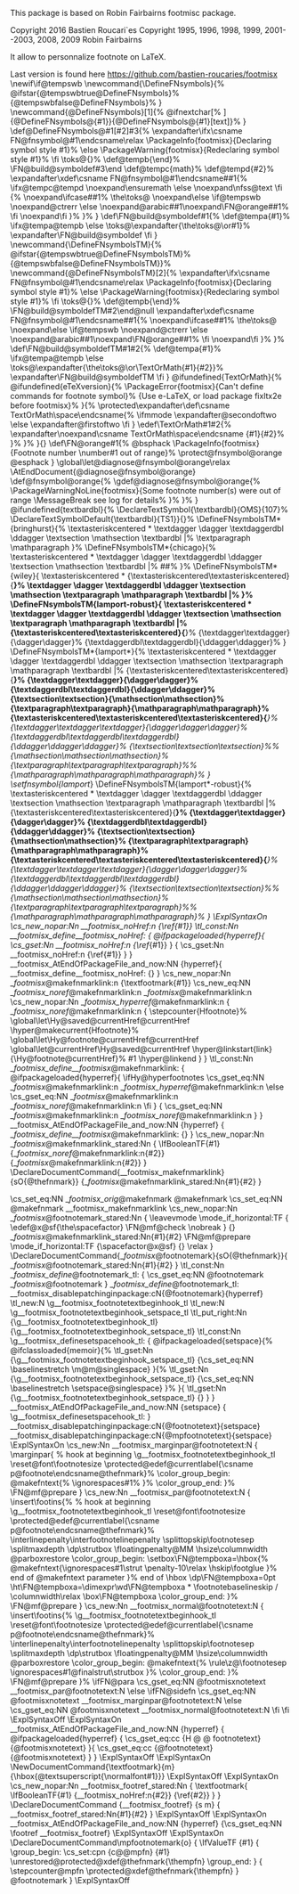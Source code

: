 This package is based on Robin Fairbairns footmisc package.

Copyright 2016 Bastien Roucari\`es
Copyright 1995, 1996, 1998, 1999, 2001--2003, 2008, 2009 Robin Fairbairns

It allow to personnalize footnote on LaTeX.

Last version is found here https://github.com/bastien-roucaries/footmisx
\newif\if@tempswb
\newcommand{\DefineFNsymbols}{%
        \@ifstar{\@tempswbtrue\@DefineFNsymbols}%
                {\@tempswbfalse\@DefineFNsymbols}%
}
\newcommand{\@DefineFNsymbols}[1]{%
  \@ifnextchar[% ]
    {\@DefineFNsymbols@{#1}}{\@DefineFNsymbols@{#1}[text]}%
}
\def\@DefineFNsymbols@#1[#2]#3{%
  \expandafter\ifx\csname FN@fnsymbol@#1\endcsname\relax
    \PackageInfo{footmisx}{Declaring symbol style #1}%
  \else
    \PackageWarning{footmisx}{Redeclaring symbol style #1}%
  \fi
  \toks@{}%
  \def\@tempb{\end}%
  \FN@build@symboldef#3\end
  \def\@tempc{math}%
  \def\@tempd{#2}%
  \expandafter\xdef\csname FN@fnsymbol@#1\endcsname##1{%
    \ifx\@tempc\@tempd
      \noexpand\ensuremath
    \else
      \noexpand\nfss@text
    \fi
    {%
      \noexpand\ifcase##1%
      \the\toks@
      \noexpand\else
      \if@tempswb
        \noexpand\@ctrerr
      \else
        \noexpand\@arabic##1\noexpand\FN@orange##1%
      \fi
      \noexpand\fi
    }%
  }%
}
\def\FN@build@symboldef#1{%
  \def\@tempa{#1}%
  \ifx\@tempa\@tempb
  \else
    \toks@\expandafter{\the\toks@\or#1}%
    \expandafter\FN@build@symboldef
  \fi
}
\newcommand{\DefineFNsymbolsTM}{%
        \@ifstar{\@tempswbtrue\@DefineFNsymbolsTM}%
                {\@tempswbfalse\@DefineFNsymbolsTM}}%
\newcommand{\@DefineFNsymbolsTM}[2]{%
  \expandafter\ifx\csname FN@fnsymbol@#1\endcsname\relax
    \PackageInfo{footmisx}{Declaring symbol style #1}%
  \else
    \PackageWarning{footmisx}{Redeclaring symbol style #1}%
  \fi
  \toks@{}%
  \def\@tempb{\end}%
  \FN@build@symboldefTM#2\end\@null
  \expandafter\xdef\csname FN@fnsymbol@#1\endcsname##1{%
    \noexpand\ifcase##1%
      \the\toks@
    \noexpand\else
      \if@tempswb
        \noexpand\@ctrerr
      \else
        \noexpand\@arabic##1\noexpand\FN@orange##1%
      \fi
    \noexpand\fi
  }%
}%
\def\FN@build@symboldefTM#1#2{%
  \def\@tempa{#1}%
  \ifx\@tempa\@tempb
  \else
    \toks@\expandafter{\the\toks@\or\TextOrMath{#1}{#2}}%
    \expandafter\FN@build@symboldefTM
  \fi
}
\@ifundefined{TextOrMath}{%
  \@ifundefined{eTeXversion}{%
    \PackageError{footmisx}{Can't define commands for footnote symbol}%
                           {Use e-LaTeX, or load package fixltx2e before
                             footmisx}%
  }{%
    \protected\expandafter\def\csname TextOrMath\space\endcsname{%
      \ifmmode \expandafter\@secondoftwo
      \else    \expandafter\@firstoftwo   \fi
    }
    \edef\TextOrMath#1#2{%
      \expandafter\noexpand\csname TextOrMath\space\endcsname
        {#1}{#2}%
    }%
  }%
}{}
\def\FN@orange#1{%
  \@bsphack
  \PackageInfo{footmisx}{Footnote number \number#1 out of range}%
  \protect\@fnsymbol@orange
  \@esphack
}
\global\let\@diagnose@fnsymbol@orange\relax
\AtEndDocument{\@diagnose@fnsymbol@orange}
\def\@fnsymbol@orange{%
  \gdef\@diagnose@fnsymbol@orange{%
    \PackageWarningNoLine{footmisx}{Some footnote number(s)
      were out of range
      \MessageBreak
      see log for details%
    }%
  }%
}
\@ifundefined{textbardbl}{%
  \DeclareTextSymbol{\textbardbl}{OMS}{107}%
  \DeclareTextSymbolDefault{\textbardbl}{TS1}}{}%
\DefineFNsymbolsTM*{bringhurst}{%
  \textasteriskcentered *
  \textdagger    \dagger
  \textdaggerdbl \ddagger
  \textsection   \mathsection
  \textbardbl    \|%
  \textparagraph \mathparagraph
}%
\DefineFNsymbolsTM*{chicago}{%
  \textasteriskcentered *
  \textdagger    \dagger
  \textdaggerdbl \ddagger
  \textsection   \mathsection
  \textbardbl    \|%
  \#\#%
}%
\DefineFNsymbolsTM*{wiley}{
  \textasteriskcentered *
  {\textasteriskcentered\textasteriskcentered}{**}%
  \textdagger    \dagger
  \textdaggerdbl \ddagger
  \textsection   \mathsection
  \textparagraph \mathparagraph
  \textbardbl    \|%
}%
\DefineFNsymbolsTM{lamport-robust}{
  \textasteriskcentered *
  \textdagger    \dagger
  \textdaggerdbl \ddagger
  \textsection   \mathsection
  \textparagraph \mathparagraph
  \textbardbl    \|%
  {\textasteriskcentered\textasteriskcentered}{**}%
  {\textdagger\textdagger}{\dagger\dagger}%
  {\textdaggerdbl\textdaggerdbl}{\ddagger\ddagger}%
}
\DefineFNsymbolsTM*{lamport*}{%
  \textasteriskcentered *
  \textdagger    \dagger
  \textdaggerdbl \ddagger
  \textsection   \mathsection
  \textparagraph \mathparagraph
  \textbardbl    \|%
  {\textasteriskcentered\textasteriskcentered}{**}%
  {\textdagger\textdagger}{\dagger\dagger}%
  {\textdaggerdbl\textdaggerdbl}{\ddagger\ddagger}%
  {\textsection\textsection}{\mathsection\mathsection}%
  {\textparagraph\textparagraph}{\mathparagraph\mathparagraph}%
  {\textasteriskcentered\textasteriskcentered\textasteriskcentered}{***}%
  {\textdagger\textdagger\textdagger}{\dagger\dagger\dagger}%
  {\textdaggerdbl\textdaggerdbl\textdaggerdbl}{\ddagger\ddagger\ddagger}%
  {\textsection\textsection\textsection}%%
    {\mathsection\mathsection\mathsection}%
  {\textparagraph\textparagraph\textparagraph}%%
    {\mathparagraph\mathparagraph\mathparagraph}%
}
\setfnsymbol{lamport*}
\DefineFNsymbolsTM{lamport*-robust}{%
  \textasteriskcentered *
  \textdagger    \dagger
  \textdaggerdbl \ddagger
  \textsection   \mathsection
  \textparagraph \mathparagraph
  \textbardbl    \|%
  {\textasteriskcentered\textasteriskcentered}{**}%
  {\textdagger\textdagger}{\dagger\dagger}%
  {\textdaggerdbl\textdaggerdbl}{\ddagger\ddagger}%
  {\textsection\textsection}{\mathsection\mathsection}%
  {\textparagraph\textparagraph}{\mathparagraph\mathparagraph}%
  {\textasteriskcentered\textasteriskcentered\textasteriskcentered}{***}%
  {\textdagger\textdagger\textdagger}{\dagger\dagger\dagger}%
  {\textdaggerdbl\textdaggerdbl\textdaggerdbl}{\ddagger\ddagger\ddagger}%
  {\textsection\textsection\textsection}%%
    {\mathsection\mathsection\mathsection}%
  {\textparagraph\textparagraph\textparagraph}%%
    {\mathparagraph\mathparagraph\mathparagraph}%
}
\ExplSyntaxOn
\cs_new_nopar:Nn \__footmisx_noHref:n {\ref{#1}}
\tl_const:Nn \__footmisx_define__footmisx_noHref: {
  \@ifpackageloaded{hyperref}{
    \cs_gset:Nn \__footmisx_noHref:n {\ref*{#1}}
  }
  {
    \cs_gset:Nn \__footmisx_noHref:n {\ref{#1}}
  }
}
\__footmisx_AtEndOfPackageFile_and_now:NN {hyperref}{
  \__footmisx_define__footmisx_noHref: {}
}
\cs_new_nopar:Nn \__footmisx_@makefnmarklink:n {\textfootmark{#1}}
\cs_new_eq:NN \__footmisx_noref_@makefnmarklink:n \__footmisx_@makefnmarklink:n
\cs_new_nopar:Nn \__footmisx_hyperref_@makefnmarklink:n {
    \__footmisx_noref_@makefnmarklink:n {
    \stepcounter{Hfootnote}%
    \global\let\Hy@saved@currentHref\@currentHref
    \hyper@makecurrent{Hfootnote}%
    \global\let\Hy@footnote@currentHref\@currentHref
    \global\let\@currentHref\Hy@saved@currentHref
    \hyper@linkstart{link}{\Hy@footnote@currentHref}%
    #1
    \hyper@linkend
    }
}
\tl_const:Nn \__footmisx_define__footmisx_@makefnmarklink: {
  \@ifpackageloaded{hyperref}{
    \ifHy@hyperfootnotes
       \cs_gset_eq:NN \__footmisx_@makefnmarklink:n \__footmisx_hyperref_@makefnmarklink:n
    \else
       \cs_gset_eq:NN \__footmisx_@makefnmarklink:n \__footmisx_noref_@makefnmarklink:n
    \fi
  }
  {
    \cs_gset_eq:NN \__footmisx_@makefnmarklink:n \__footmisx_noref_@makefnmarklink:n
  }
}
\__footmisx_AtEndOfPackageFile_and_now:NN {hyperref} {
  \__footmisx_define__footmisx_@makefnmarklink: {}
}
\cs_new_nopar:Nn \__footmisx_@makefnmarklink_stared:Nn {
  \IfBooleanTF{#1}
    {\__footmisx_noref_@makefnmarklink:n{#2}}
    {\__footmisx_@makefnmarklink:n{#2}}
}
\DeclareDocumentCommand{\__footmisx_makefnmarklink}
  {sO{\@thefnmark}}
  {\__footmisx_@makefnmarklink_stared:Nn{#1}{#2}
}

\cs_set_eq:NN \__footmisx_orig_@makefnmark \@makefnmark
\cs_set_eq:NN \@makefnmark \__footmisx_makefnmarklink
\cs_new_nopar:Nn \__footmisx_@footnotemark_stared:Nn {
  \leavevmode
  \mode_if_horizontal:TF
  {
    \edef\@x@sf{\the\spacefactor}
    \FN@mf@check
    \nobreak
  }
  {}
  \__footmisx_@makefnmarklink_stared:Nn{#1}{#2}
  \FN@mf@prepare
  \mode_if_horizontal:TF
  {\spacefactor\@x@sf}
  {}
  \relax
}
\DeclareDocumentCommand{\__footmisx_@footnotemark}{sO{\@thefnmark}}{
   \__footmisx_@footnotemark_stared:Nn{#1}{#2}
}
\tl_const:Nn \__footmisx_define_@footnotemark_tl: {
   \cs_gset_eq:NN \@footnotemark \__footmisx_@footnotemark
}
\__footmisx_define_@footnotemark_tl:
\__footmisx_disablepatchinginpackage:cN{@footnotemark}{hyperref}
\tl_new:N \g__footmisx_footnotetextbeginhook_tl
\tl_new:N \g__footmisx_footnotetextbeginhook_setspace_tl
\tl_put_right:Nn {\g__footmisx_footnotetextbeginhook_tl}
   {\g__footmisx_footnotetextbeginhook_setspace_tl}
\tl_const:Nn \g__footmisx_definesetspacehook_tl: {
  \@ifpackageloaded{setspace}{%
    \@ifclassloaded{memoir}{%
      \tl_gset:Nn {\g__footmisx_footnotetextbeginhook_setspace_tl}
      {\cs_set_eq:NN \baselinestretch \m@m@singlespace}
    }{%
      \tl_gset:Nn {\g__footmisx_footnotetextbeginhook_setspace_tl}
      {\cs_set_eq:NN \baselinestretch \setspace@singlespace}
    }%
  }{
    \tl_gset:Nn {\g__footmisx_footnotetextbeginhook_setspace_tl} {}
  }
}
\__footmisx_AtEndOfPackageFile_and_now:NN {setspace} {
  \g__footmisx_definesetspacehook_tl:
}
\__footmisx_disablepatchinginpackage:cN{@footnotetext}{setspace}
\__footmisx_disablepatchinginpackage:cN{@mpfootnotetext}{setspace}
\ExplSyntaxOn
\cs_new:Nn \__footmisx_marginpar@footnotetext:N {
  \marginpar{
    % hook at beginning
    \g__footmisx_footnotetextbeginhook_tl
    \reset@font\footnotesize
    \protected@edef\@currentlabel{\csname p@footnote\endcsname\@thefnmark}%
    \color_group_begin:
     \@makefntext{%
       \ignorespaces#1%
     }%
     \color_group_end:
   }%
   \FN@mf@prepare
}
\cs_new:Nn \__footmisx_par@footnotetext:N {
  \insert\footins{%
    % hook at beginning
    \g__footmisx_footnotetextbeginhook_tl
    \reset@font\footnotesize
    \protected@edef\@currentlabel{\csname p@footnote\endcsname\@thefnmark}%
    \interlinepenalty\interfootnotelinepenalty
    \splittopskip\footnotesep
    \splitmaxdepth \dp\strutbox
    \floatingpenalty\@MM
    \hsize\columnwidth
    \@parboxrestore
    \color_group_begin:
        \setbox\FN@tempboxa=\hbox{%
          \@makefntext{\ignorespaces#1\strut
            \penalty-10\relax
            \hskip\footglue
          }% end of \@makefntext parameter
        }% end of \hbox
        \dp\FN@tempboxa=0pt
        \ht\FN@tempboxa=\dimexpr\wd\FN@tempboxa *
                          \footnotebaselineskip / \columnwidth\relax
        \box\FN@tempboxa
      \color_group_end:
    }%
    \FN@mf@prepare
}
\cs_new:Nn \__footmisx_normal@footnotetext:N {
  \insert\footins{%
    \g__footmisx_footnotetextbeginhook_tl
    \reset@font\footnotesize
    \protected@edef\@currentlabel{\csname p@footnote\endcsname\@thefnmark}%
    \interlinepenalty\interfootnotelinepenalty
    \splittopskip\footnotesep
    \splitmaxdepth \dp\strutbox
    \floatingpenalty\@MM
    \hsize\columnwidth
    \@parboxrestore
    \color_group_begin:
    \@makefntext{%
      \rule\z@\footnotesep
      \ignorespaces#1\@finalstrut\strutbox
    }%
    \color_group_end:
  }%
  \FN@mf@prepare
}%
\ifFN@para
\cs_gset_eq:NN \@footmisxnotetext \__footmisx_par@footnotetext:N
\else
\ifFN@sidefn
\cs_gset_eq:NN \@footmisxnotetext \__footmisx_marginpar@footnotetext:N
\else
\cs_gset_eq:NN \@footmisxnotetext \__footmisx_normal@footnotetext:N
\fi
\fi
\ExplSyntaxOff
\ExplSyntaxOn
\__footmisx_AtEndOfPackageFile_and_now:NN {hyperref} {
  \@ifpackageloaded{hyperref}
  {
    \cs_gset_eq:cc {H @ @ footnotetext} {@footmisxnotetext}
  }{
    \cs_gset_eq:cc {@footnotetext} {@footmisxnotetext}
  }
}
\ExplSyntaxOff
\ExplSyntaxOn
\NewDocumentCommand{\textfootmark}{m}
    {\hbox{\@textsuperscript{\normalfont#1}}}
\ExplSyntaxOff
\ExplSyntaxOn
\cs_new_nopar:Nn \__footmisx_footref_stared:Nn {
  \textfootmark{
    \IfBooleanTF{#1}
      {\__footmisx_noHref:n{#2}}
      {\ref{#2}}
  }
}
\DeclareDocumentCommand {\__footmisx_footref} {s m}
{
    \__footmisx_footref_stared:Nn{#1}{#2}
}
\ExplSyntaxOff
\ExplSyntaxOn
\__footmisx_AtEndOfPackageFile_and_now:NN {hyperref} {\cs_gset_eq:NN \footref \__footmisx_footref}
\ExplSyntaxOff
\ExplSyntaxOn
\DeclareDocumentCommand\mpfootnotemark{o}
{
  \IfValueTF {#1}
  {
    \group_begin:
    \cs_set:cpn {c@\@mpfn} {#1}
    \unrestored@protected@xdef\@thefnmark{\thempfn}
    \group_end:
  }
  {
    \stepcounter\@mpfn
    \protected@xdef\@thefnmark{\thempfn}
  }
  \@footnotemark
}
\ExplSyntaxOff
